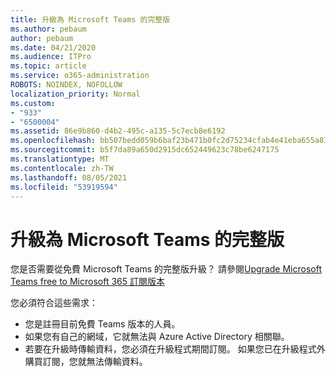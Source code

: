 ```yaml
---
title: 升級為 Microsoft Teams 的完整版
ms.author: pebaum
author: pebaum
ms.date: 04/21/2020
ms.audience: ITPro
ms.topic: article
ms.service: o365-administration
ROBOTS: NOINDEX, NOFOLLOW
localization_priority: Normal
ms.custom:
- "933"
- "6500004"
ms.assetid: 86e9b860-d4b2-495c-a135-5c7ecb8e6192
ms.openlocfilehash: bb507bedd059b6baf23b471b0fc2d75234cfab4e41eba655a83a645c65669680
ms.sourcegitcommit: b5f7da89a650d2915dc652449623c78be6247175
ms.translationtype: MT
ms.contentlocale: zh-TW
ms.lasthandoff: 08/05/2021
ms.locfileid: "53919594"
---
```

# <a name="upgrade-to-the-full-version-of-microsoft-teams"></a>升級為 Microsoft Teams 的完整版

您是否需要從免費 Microsoft Teams 的完整版升級？ 請參閱[Upgrade Microsoft Teams free to Microsoft 365 訂閱版本](https://docs.microsoft.com/microsoftteams/upgrade-freemium)

您必須符合這些需求：

- 您是註冊目前免費 Teams 版本的人員。
- 如果您有自己的網域，它就無法與 Azure Active Directory 相關聯。
- 若要在升級時傳輸資料，您必須在升級程式期間訂閱。 如果您已在升級程式外購買訂閱，您就無法傳輸資料。
